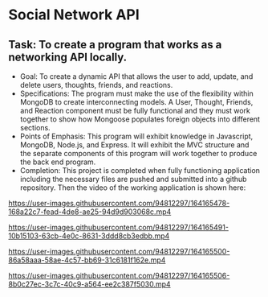 # Social Network API

## Task: To create a program that works as a networking API locally.
* Goal: To create a dynamic API that allows the user to add, update, and delete users, thoughts, friends, and reactions.
* Specifications: The program must make the use of the flexibility within MongoDB to create interconnecting models. A User, Thought, Friends, and Reaction component must be fully functional and they must work together to show how Mongoose populates foreign objects into different sections.
* Points of Emphasis: This program will exhibit knowledge in Javascript, MongoDB, Node.js, and Express. It will exhibit the MVC structure and the separate components of this program will work together to produce the back end program. 
* Completion: This project is completed when fully functioning application including the necessary files are pushed and submitted into a github repository. Then the video of the working application is shown here: 

https://user-images.githubusercontent.com/94812297/164165478-168a22c7-fead-4de8-ae25-94d9d903068c.mp4



https://user-images.githubusercontent.com/94812297/164165491-10b15103-63cb-4e0c-8631-3ddd8cb3edbb.mp4



https://user-images.githubusercontent.com/94812297/164165500-86a58aaa-58ae-4c57-bb69-31c6181f162e.mp4



https://user-images.githubusercontent.com/94812297/164165506-8b0c27ec-3c7c-40c9-a564-ee2c387f5030.mp4

